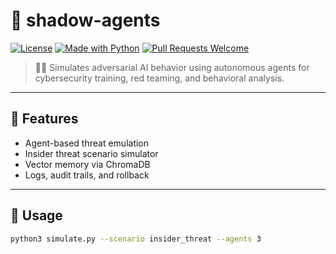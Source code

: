 # 🧠 shadow-agents

[![License](https://img.shields.io/badge/license-MIT-blue.svg)](LICENSE)
[![Made with Python](https://img.shields.io/badge/made%20with-Python%203.10-blue.svg)](https://www.python.org/)
[![Pull Requests Welcome](https://img.shields.io/badge/PRs-welcome-brightgreen.svg)](https://github.com/minher1/shadow-agents/pulls)

> 🕵️‍♂️ Simulates adversarial AI behavior using autonomous agents for cybersecurity training, red teaming, and behavioral analysis.

---

## 🚀 Features

- Agent-based threat emulation
- Insider threat scenario simulator
- Vector memory via ChromaDB
- Logs, audit trails, and rollback

---

## 🧪 Usage

```bash
python3 simulate.py --scenario insider_threat --agents 3
